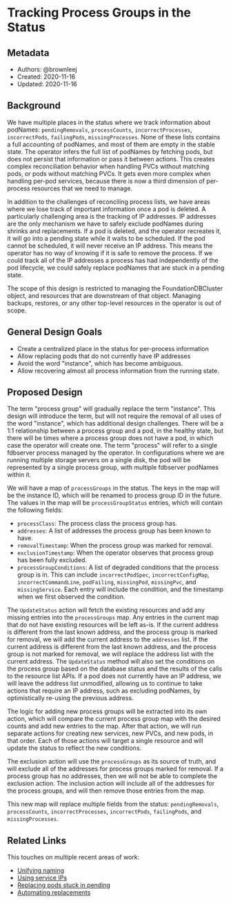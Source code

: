 # Tracking Process Groups in the Status

## Metadata

* Authors: @brownleej
* Created: 2020-11-16
* Updated: 2020-11-16

## Background

We have multiple places in the status where we track information about
podNames: `pendingRemovals`, `processCounts`, `incorrectProcesses`,
`incorrectPods`, `failingPods`, `missingProcesses`. None of these lists contains
a full accounting of podNames, and most of them are empty in the stable state.
The operator infers the full list of podNames by fetching pods, but does not
persist that information or pass it between actions. This creates complex
reconciliation behavior when handling PVCs without matching pods, or pods
without matching PVCs. It gets even more complex when handling per-pod services,
because there is now a third dimension of per-process resources that we need to
manage.

In addition to the challenges of reconciling process lists, we have areas where
we lose track of important information once a pod is deleted. A particularly
challenging area is the tracking of IP addresses. IP addresses are the only
mechanism we have to safely exclude podNames during shrinks and replacements.
If a pod is deleted, and the operator recreates it, it will go into a pending
state while it waits to be scheduled. If the pod cannot be scheduled, it will
never receive an IP address. This means the operator has no way of knowing if it
is safe to remove the process. If we could track all of the IP addresses a
process has had independently of the pod lifecycle, we could safely replace
podNames that are stuck in a pending state.

The scope of this design is restricted to managing the FoundationDBCluster
object, and resources that are downstream of that object. Managing backups,
restores, or any other top-level resources in the operator is out of scope.

## General Design Goals

*	Create a centralized place in the status for per-process information
*	Allow replacing pods that do not currently have IP addresses
*	Avoid the word "instance", which has become ambiguous.
*	Allow recovering almost all process information from the running state.

## Proposed Design

The term "process group" will gradually replace the term "instance". This design
will introduce the term, but will not require the removal of all uses of the
word "instance", which has additional design challenges. There will be a 1:1
relationship between a process group and a pod, in the healthy state, but there
will be times where a process group does not have a pod, in which case the
operator will create one. The term "process" will refer to a single fdbserver
process managed by the operator. In configurations where we are running multiple
storage servers on a single disk, the pod will be represented by a single
process group, with multiple fdbserver podNames within it.

We will have a map of `processGroups` in the status. The keys in the map will
be the instance ID, which will be renamed to process group ID in the future. The
values in the map will be `processGroupStatus` entries, which will contain the
following fields:

*	`processClass`: The process class the process group has.
*	`addresses`: A list of addresses the process group has been known to have.
*	`removalTimestamp`:  When the process group was marked for removal.
*	`exclusionTimestamp`: When the operator observes that process group has been fully excluded.
*	`processGroupConditions`: A list of degraded conditions that the process group is in.
	This can include  `incorrectPodSpec`, `incorrectConfigMap`,
	`incorrectCommandLine`, `podFailing`, `missingPod`, `missingPvc`, and
	`missingService`. Each entry will include the condition, and the timestamp
	when we first observed the condition.

The `UpdateStatus` action will fetch the existing resources and add any missing
entries into the `processGroups` map. Any entries in the current map that do not
have existing resources will be left as-is. If the current address is different
from the last known address, and the process group is marked for removal, we
will add the current address to the `addresses` list. If the current address is
different from the last known address, and the process group is not marked for
removal, we will replace the address list with the current address. The
`UpdateStatus` method will also set the conditions on the process group based
on the database status and the results of the calls to the resource list APIs.
If a pod does not currently have an IP address, we will leave the address list
unmodified, allowing us to continue to take actions that require an IP address,
such as excluding podNames, by optimistically re-using the previous address.

The logic for adding new process groups will be extracted into its own action,
which will compare the current process group map with the desired counts and
add new entries to the map. After that action, we will run separate actions for
creating new services, new PVCs, and new pods, in that order. Each of those
actions will target a single resource and will update the status to reflect the
new conditions.

The exclusion action will use the `processGroups` as its source of truth, and
will exclude all of the addresses for process groups marked for removal. If a
process group has no addresses, then we will not be able to complete the
exclusion action. The inclusion action will include all of the addresses for the
process groups, and will then remove those entries from the map.

This new map will replace multiple fields from the status: `pendingRemovals`,
`processCounts`, `incorrectProcesses`, `incorrectPods`, `failingPods`, and
`missingProcesses`.

## Related Links

This touches on multiple recent areas of work:

* [Unifying naming](https://github.com/FoundationDB/fdb-kubernetes-operator/issues/379)
* [Using service IPs](https://github.com/FoundationDB/fdb-kubernetes-operator/issues/283)
* [Replacing pods stuck in pending](https://github.com/FoundationDB/fdb-kubernetes-operator/issues/367)
* [Automating replacements](https://github.com/FoundationDB/fdb-kubernetes-operator/wiki/Design-for-Automating-Replacements-through-the-Operator)
